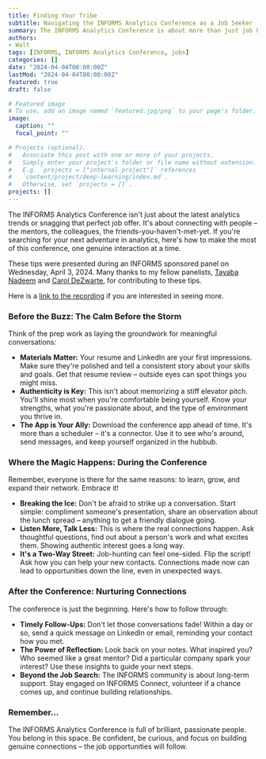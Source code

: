 ```yaml
---
title: Finding Your Tribe
subtitle: Navigating the INFORMS Analytics Conference as a Job Seeker
summary: The INFORMS Analytics Conference is about more than just job hunting – it's about connecting with like-minded people in the analytics field. Prepare by polishing your materials and knowing your strengths. During the conference, initiate conversations and ask insightful questions to build genuine connections. Afterwards, follow up with your contacts and reflect on your experience to guide your next steps. Remember, the INFORMS community supports your growth.
authors:
- Walt
tags: [INFORMS, INFORMS Analytics Conference, jobs]
categories: []
date: "2024-04-04T00:00:00Z"
lastMod: "2024-04-04T00:00:00Z"
featured: true
draft: false

# Featured image
# To use, add an image named `featured.jpg/png` to your page's folder. 
image:
  caption: ""
  focal_point: ""

# Projects (optional).
#   Associate this post with one or more of your projects.
#   Simply enter your project's folder or file name without extension.
#   E.g. `projects = ["internal-project"]` references 
#   `content/project/deep-learning/index.md`.
#   Otherwise, set `projects = []`.
projects: []
---
```


The INFORMS Analytics Conference isn't just about the latest analytics trends or snagging that perfect job offer. It's about connecting with people – the mentors, the colleagues, the friends-you-haven't-met-yet. If you're searching for your next adventure in analytics, here's how to make the most of this conference, one genuine interaction at a time.

These tips were presented during an INFORMS sponsored panel on Wednesday, April 3, 2024. Many thanks to my fellow panelists, [Tayaba Nadeem](https://www.linkedin.com/in/tayaba-nadeem/) and [Carol DeZwarte](https://www.linkedin.com/in/caroldezwarte/), for contributing to these tips.

Here is a [link to the recording](https://youtu.be/LqaBaceZM90?si=SaiDquQWfGGGcND-) if you are interested in seeing more. 

### Before the Buzz: The Calm Before the Storm

Think of the prep work as laying the groundwork for meaningful conversations:

* **Materials Matter:** Your resume and LinkedIn are your first impressions. Make sure they're polished and tell a consistent story about your skills and goals. Get that resume review – outside eyes can spot things you might miss.  
* **Authenticity is Key:** This isn't about memorizing a stiff elevator pitch. You'll shine most when you're comfortable being yourself. Know your strengths, what you're passionate about, and the type of environment you thrive in.
* **The App is Your Ally:** Download the conference app ahead of time. It's more than a scheduler – it's a connector. Use it to see who's around, send messages, and keep yourself organized in the hubbub.  

### Where the Magic Happens: During the Conference

Remember, everyone is there for the same reasons: to learn, grow, and expand their network. Embrace it!

* **Breaking the Ice:** Don't be afraid to strike up a conversation. Start simple: compliment someone's presentation, share an observation about the lunch spread – anything to get a friendly dialogue going.
* **Listen More, Talk Less:** This is where the real connections happen. Ask thoughtful questions, find out about a person's work and what excites them. Showing authentic interest goes a long way.
* **It's a Two-Way Street:** Job-hunting can feel one-sided. Flip the script! Ask how you can help your new contacts. Connections made now can lead to opportunities down the line, even in unexpected ways.

### After the Conference: Nurturing Connections

The conference is just the beginning. Here's how to follow through:

* **Timely Follow-Ups:** Don't let those conversations fade! Within a day or so, send a quick message on LinkedIn or email, reminding your contact how you met.
* **The Power of Reflection:** Look back on your notes. What inspired you? Who seemed like a great mentor? Did a particular company spark your interest? Use these insights to guide your next steps.
* **Beyond the Job Search:** The INFORMS community is about long-term support. Stay engaged on INFORMS Connect, volunteer if a chance comes up, and continue building relationships.

### Remember...

The INFORMS Analytics Conference is full of brilliant, passionate people. You belong in this space. Be confident, be curious, and focus on building genuine connections – the job opportunities will follow.